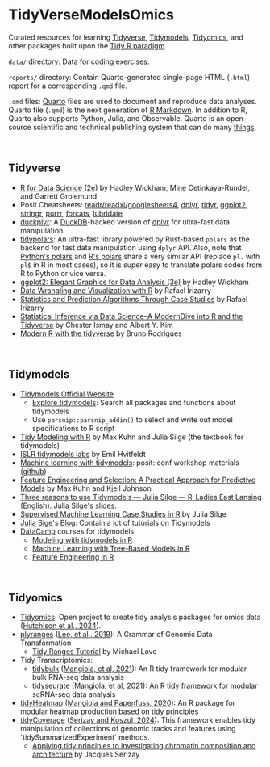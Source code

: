 # TidyVerseModelsOmics

Curated resources for learning [Tidyverse](https://www.tidyverse.org/), [Tidymodels](https://www.tidymodels.org/), [Tidyomics](https://github.com/tidyomics), and other packages built upon the [Tidy R paradigm](https://tidyr.tidyverse.org/articles/tidy-data.html).

`data/` directory: Data for coding exercises.

`reports/` directory: Contain Quarto-generated single-page HTML (`.html`) report for a corresponding `.qmd` file.

`.qmd` files: [Quarto](https://quarto.org/) files are used to document and reproduce data analyses. Quarto file (`.qmd`) is the next generation of [R Markdown](https://rmarkdown.rstudio.com/). In addition to R, Quarto also supports Python, Julia, and Observable. Quarto is an open-source scientific and technical publishing system that can do many [things](https://quarto.org/docs/guide/).

<br>

## Tidyverse

-   [R for Data Science (2e)](https://r4ds.hadley.nz/) by Hadley Wickham, Mine Cetinkaya-Rundel, and Garrett Grolemund
-   Posit Cheatsheets: [readr/readxl/googlesheets4](https://rstudio.github.io/cheatsheets/html/data-import.html), [dplyr](https://rstudio.github.io/cheatsheets/html/data-transformation.html), [tidyr](https://rstudio.github.io/cheatsheets/html/tidyr.html), [ggplot2](https://rstudio.github.io/cheatsheets/html/data-visualization.html), [stringr](https://rstudio.github.io/cheatsheets/html/strings.html), [purrr](https://rstudio.github.io/cheatsheets/html/purrr.html), [forcats](https://rstudio.github.io/cheatsheets/html/factors.html), [lubridate](https://rstudio.github.io/cheatsheets/html/lubridate.html)
-   [duckplyr](https://duckplyr.tidyverse.org/): A [DuckDB](https://duckdb.org/)-backed version of [dplyr](https://dplyr.tidyverse.org/) for ultra-fast data manipulation.
-   [tidypolars](https://github.com/etiennebacher/tidypolars): An ultra-fast library powered by Rust-based `polars` as the backend for fast data manipulation using `dplyr` API. Also, note that [Python's polars](https://pola.rs/) and [R's polars](https://pola-rs.github.io/r-polars/) share a very similar API (replace `pl.` with `pl$` in R in most cases), so it is super easy to translate polars codes from R to Python or vice versa.
-   [ggplot2: Elegant Graphics for Data Analysis (3e)](https://ggplot2-book.org/) by Hadley Wickham
-   [Data Wrangling and Visualization with R](https://rafalab.dfci.harvard.edu/dsbook-part-1/) by Rafael Irizarry
-   [Statistics and Prediction Algorithms Through Case Studies](https://rafalab.dfci.harvard.edu/dsbook-part-2/) by Rafael Irizarry
-   [Statistical Inference via Data Science–A ModernDive into R and the Tidyverse](https://moderndive.com/) by Chester Ismay and Albert Y. Kim
-   [Modern R with the tidyverse](https://modern-rstats.eu/) by Bruno Rodrigues

<br>

## Tidymodels

-   [Tidymodels Official Website](https://www.tidymodels.org/)
    -   [Explore tidymodels](https://www.tidymodels.org/find/): Search all packages and functions about tidymodels
    -   Use `parsnip::parsnip_addin()` to select and write out model specifications to R script
-   [Tidy Modeling with R](https://www.tmwr.org/) by Max Kuhn and Julia Silge (the textbook for tidymodels)
-   [ISLR tidymodels labs](https://emilhvitfeldt.github.io/ISLR-tidymodels-labs/) by Emil Hvitfeldt
-   [Machine learning with tidymodels](https://workshops.tidymodels.org/): posit::conf workshop materials ([github](https://github.com/tidymodels/workshops/tree/main))
-   [Feature Engineering and Selection: A Practical Approach for Predictive Models](http://www.feat.engineering/) by Max Kuhn and Kjell Johnson
-   [Three reasons to use Tidymodels — Julia Silge — R-Ladies East Lansing (English)](https://youtu.be/86KaMXHuzK4?si=Ep3xeAY3me_PVIdB). Julia Silge's [slides](https://juliasilge.github.io/r-ladies-east-lansing/#1).
-   [Supervised Machine Learning Case Studies in R](https://supervised-ml-course.netlify.app/) by Julia Silge
-   [Julia Sige's Blog](https://juliasilge.com/blog/): Contain a lot of tutorials on Tidymodels
-   [DataCamp](https://www.datacamp.com/) courses for tidymodels:
    -   [Modeling with tidymodels in R](https://www.datacamp.com/courses/modeling-with-tidymodels-in-r)
    -   [Machine Learning with Tree-Based Models in R](https://www.datacamp.com/courses/machine-learning-with-tree-based-models-in-r)
    -   [Feature Engineering in R](https://www.datacamp.com/courses/feature-engineering-in-r)

<br>

## Tidyomics

-   [Tidyomics](https://www.bioconductor.org/packages/release/bioc/html/tidyomics.html): Open project to create tidy analysis packages for omics data ([Hutchison et al., 2024](https://www.nature.com/articles/s41592-024-02299-2)).
-   [plyranges](https://www.bioconductor.org/packages/release/bioc/html/plyranges.html) ([Lee, et al., 2019](https://genomebiology.biomedcentral.com/articles/10.1186/s13059-018-1597-8)): A Grammar of Genomic Data Transformation
    -   [Tidy Ranges Tutorial](https://tidyomics.github.io/tidy-ranges-tutorial/) by Michael Love
-   Tidy Transcriptomics:
    -   [tidybulk](https://bioconductor.org/packages/release/bioc/html/tidybulk.html) ([Mangiola, et al, 2021](https://genomebiology.biomedcentral.com/articles/10.1186/s13059-020-02233-7)): An R tidy framework for modular bulk RNA-seq data analysis
    -   [tidyseurate](https://stemangiola.github.io/tidyseurat/) ([Mangiola, et al, 2021](https://academic.oup.com/bioinformatics/article/37/22/4100/6283576)): An R tidy framework for modular scRNA-seq data analysis
-   [tidyHeatmap](https://stemangiola.github.io/tidyHeatmap/) ([Mangiola and Papenfuss, 2020](https://joss.theoj.org/papers/10.21105/joss.02472)): An R package for modular heatmap production based on tidy principles
-   [tidyCoverage](https://bioconductor.org/packages/release/bioc/html/tidyCoverage.html) ([Serizay and Koszul, 2024](https://academic.oup.com/bioinformatics/article/40/8/btae487/7723482)): This framework enables tidy manipulation of collections of genomic tracks and features using \`tidySummarizedExperiment\` methods.
    -   [Applying tidy principles to investigating chromatin composition and architecture](https://jserizay.com/Bioc2024tidyworkshop/articles/workshop.html) by Jacques Serizay